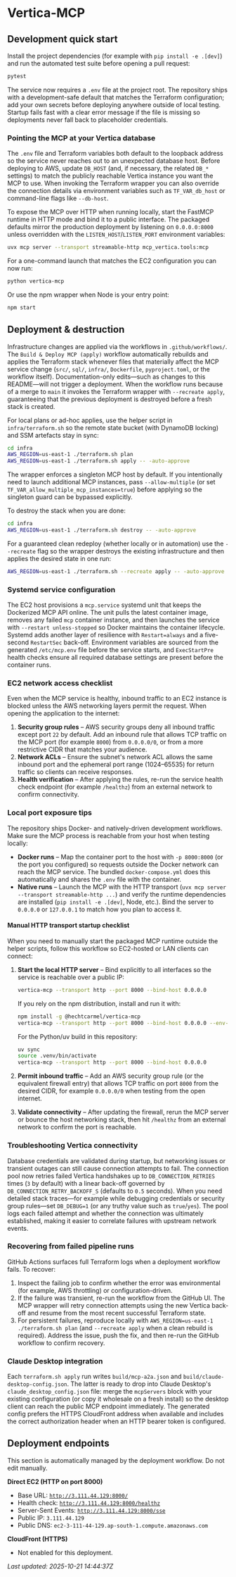 # Vertica-MCP

## Development quick start

Install the project dependencies (for example with `pip install -e .[dev]`) and
run the automated test suite before opening a pull request:

```bash
pytest
```

The service now requires a `.env` file at the project root. The repository ships
with a development-safe default that matches the Terraform configuration; add
your own secrets before deploying anywhere outside of local testing. Startup
fails fast with a clear error message if the file is missing so deployments
never fall back to placeholder credentials.

### Pointing the MCP at your Vertica database

The `.env` file and Terraform variables both default to the loopback address so
the service never reaches out to an unexpected database host. Before deploying
to AWS, update `DB_HOST` (and, if necessary, the related `DB_*` settings) to
match the publicly reachable Vertica instance you want the MCP to use. When
invoking the Terraform wrapper you can also override the connection details via
environment variables such as `TF_VAR_db_host` or command-line flags like
`--db-host`.

To expose the MCP over HTTP when running locally, start the FastMCP runtime in
HTTP mode and bind it to a public interface. The packaged defaults mirror the
production deployment by listening on `0.0.0.0:8000` unless overridden with the
`LISTEN_HOST`/`LISTEN_PORT` environment variables:

```bash
uvx mcp server --transport streamable-http mcp_vertica.tools:mcp
```

For a one-command launch that matches the EC2 configuration you can now run:

```bash
python vertica-mcp
```

Or use the npm wrapper when Node is your entry point:

```bash
npm start
```

## Deployment & destruction

Infrastructure changes are applied via the workflows in `.github/workflows/`.
The `Build & Deploy MCP (apply)` workflow automatically rebuilds and applies the
Terraform stack whenever files that materially affect the MCP service change
(`src/`, `sql/`, `infra/`, `Dockerfile`, `pyproject.toml`, or the workflow
itself). Documentation-only edits—such as changes to this README—will not
trigger a deployment. When the workflow runs because of a merge to `main` it
invokes the Terraform wrapper with `--recreate apply`, guaranteeing that the
previous deployment is destroyed before a fresh stack is created.

For local plans or ad-hoc applies, use the helper script in `infra/terraform.sh`
so the remote state bucket (with DynamoDB locking) and SSM artefacts stay in
sync:

```bash
cd infra
AWS_REGION=us-east-1 ./terraform.sh plan
AWS_REGION=us-east-1 ./terraform.sh apply -- -auto-approve
```

The wrapper enforces a singleton MCP host by default. If you intentionally need
to launch additional MCP instances, pass `--allow-multiple` (or set
`TF_VAR_allow_multiple_mcp_instances=true`) before applying so the singleton
guard can be bypassed explicitly.

To destroy the stack when you are done:

```bash
cd infra
AWS_REGION=us-east-1 ./terraform.sh destroy -- -auto-approve
```

For a guaranteed clean redeploy (whether locally or in automation) use the
`--recreate` flag so the wrapper destroys the existing infrastructure and then
applies the desired state in one run:

```bash
AWS_REGION=us-east-1 ./terraform.sh --recreate apply -- -auto-approve
```

### Systemd service configuration

The EC2 host provisions a `mcp.service` systemd unit that keeps the Dockerized
MCP API online. The unit pulls the latest container image, removes any failed
`mcp` container instance, and then launches the service with
`--restart unless-stopped` so Docker maintains the container lifecycle. Systemd
adds another layer of resilience with `Restart=always` and a five-second
`RestartSec` back-off. Environment variables are sourced from the generated
`/etc/mcp.env` file before the service starts, and `ExecStartPre` health checks
ensure all required database settings are present before the container runs.

### EC2 network access checklist

Even when the MCP service is healthy, inbound traffic to an EC2 instance is
blocked unless the AWS networking layers permit the request. When opening the
application to the internet:

1. **Security group rules** – AWS security groups deny all inbound traffic
   except port `22` by default. Add an inbound rule that allows TCP traffic on
   the MCP port (for example `8000`) from `0.0.0.0/0`, or from a more
   restrictive CIDR that matches your audience.
2. **Network ACLs** – Ensure the subnet's network ACL allows the same inbound
   port and the ephemeral port range (1024–65535) for return traffic so clients
   can receive responses.
3. **Health verification** – After applying the rules, re-run the service
   health check endpoint (for example `/healthz`) from an external network to
   confirm connectivity.

### Local port exposure tips

The repository ships Docker- and natively-driven development workflows. Make
sure the MCP process is reachable from your host when testing locally:

* **Docker runs** – Map the container port to the host with
  `-p 8000:8000` (or the port you configured) so requests outside the Docker
  network can reach the MCP service. The bundled `docker-compose.yml` does this
  automatically and shares the `.env` file with the container.
* **Native runs** – Launch the MCP with the HTTP transport
  (`uvx mcp server --transport streamable-http ...`) and verify the runtime
  dependencies are installed (`pip install -e .[dev]`, Node, etc.). Bind the
  server to `0.0.0.0` or `127.0.0.1` to match how you plan to access it.

#### Manual HTTP transport startup checklist

When you need to manually start the packaged MCP runtime outside the helper
scripts, follow this workflow so EC2-hosted or LAN clients can connect:

1. **Start the local HTTP server** – Bind explicitly to all interfaces so the
   service is reachable over a public IP:

   ```bash
   vertica-mcp --transport http --port 8000 --bind-host 0.0.0.0
   ```

   If you rely on the npm distribution, install and run it with:

   ```bash
   npm install -g @hechtcarmel/vertica-mcp
   vertica-mcp --transport http --port 8000 --bind-host 0.0.0.0 --env-file .env
   ```

   For the Python/uv build in this repository:

   ```bash
   uv sync
   source .venv/bin/activate
   vertica-mcp --transport http --port 8000 --bind-host 0.0.0.0
   ```

2. **Permit inbound traffic** – Add an AWS security group rule (or the
   equivalent firewall entry) that allows TCP traffic on port `8000` from the
   desired CIDR, for example `0.0.0.0/0` when testing from the open internet.

3. **Validate connectivity** – After updating the firewall, rerun the MCP
   server or bounce the host networking stack, then hit `/healthz` from an
   external network to confirm the port is reachable.

### Troubleshooting Vertica connectivity

Database credentials are validated during startup, but networking issues or
transient outages can still cause connection attempts to fail. The connection
pool now retries failed Vertica handshakes up to `DB_CONNECTION_RETRIES` times
(`3` by default) with a linear back-off governed by
`DB_CONNECTION_RETRY_BACKOFF_S` (defaults to `0.5` seconds). When you need
detailed stack traces—for example while debugging credentials or security group
rules—set `DB_DEBUG=1` (or any truthy value such as `true`/`yes`). The pool logs
each failed attempt and whether the connection was ultimately established,
making it easier to correlate failures with upstream network events.

### Recovering from failed pipeline runs

GitHub Actions surfaces full Terraform logs when a deployment workflow fails.
To recover:

1. Inspect the failing job to confirm whether the error was environmental (for
   example, AWS throttling) or configuration-driven.
2. If the failure was transient, re-run the workflow from the GitHub UI. The MCP
   wrapper will retry connection attempts using the new Vertica back-off and
   resume from the most recent successful Terraform state.
3. For persistent failures, reproduce locally with
   `AWS_REGION=us-east-1 ./terraform.sh plan` (and `--recreate apply` when a
   clean rebuild is required). Address the issue, push the fix, and then re-run
   the GitHub workflow to confirm recovery.

### Claude Desktop integration

Each `terraform.sh apply` run writes `build/mcp-a2a.json` and
`build/claude-desktop-config.json`. The latter is ready to drop into Claude
Desktop's `claude_desktop_config.json` file: merge the `mcpServers` block with
your existing configuration (or copy it wholesale on a fresh install) so the
desktop client can reach the public MCP endpoint immediately. The generated
config prefers the HTTPS CloudFront address when available and includes the
correct authorization header when an HTTP bearer token is configured.

## Deployment endpoints

This section is automatically managed by the deployment workflow. Do not edit
manually.

<!-- BEGIN MCP ENDPOINTS -->

**Direct EC2 (HTTP on port 8000)**  
* Base URL: [`http://3.111.44.129:8000/`](http://3.111.44.129:8000/)
* Health check: [`http://3.111.44.129:8000/healthz`](http://3.111.44.129:8000/healthz)
* Server-Sent Events: [`http://3.111.44.129:8000/sse`](http://3.111.44.129:8000/sse)
* Public IP: `3.111.44.129`
* Public DNS: `ec2-3-111-44-129.ap-south-1.compute.amazonaws.com`

**CloudFront (HTTPS)**  
* Not enabled for this deployment.

_Last updated: 2025-10-21 14:44:37Z_

<!-- END MCP ENDPOINTS -->
